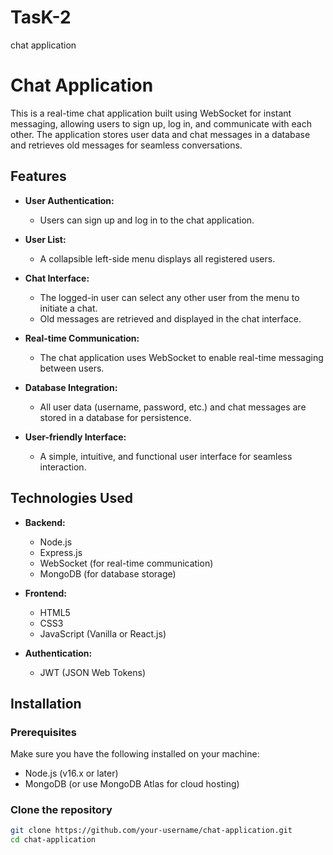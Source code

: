 # TasK-2
 chat application
 # Chat Application

This is a real-time chat application built using WebSocket for instant messaging, allowing users to sign up, log in, and communicate with each other. The application stores user data and chat messages in a database and retrieves old messages for seamless conversations.

## Features

- **User Authentication:**
  - Users can sign up and log in to the chat application.
  
- **User List:**
  - A collapsible left-side menu displays all registered users.

- **Chat Interface:**
  - The logged-in user can select any other user from the menu to initiate a chat.
  - Old messages are retrieved and displayed in the chat interface.
  
- **Real-time Communication:**
  - The chat application uses WebSocket to enable real-time messaging between users.
  
- **Database Integration:**
  - All user data (username, password, etc.) and chat messages are stored in a database for persistence.

- **User-friendly Interface:**
  - A simple, intuitive, and functional user interface for seamless interaction.

## Technologies Used

- **Backend:**
  - Node.js
  - Express.js
  - WebSocket (for real-time communication)
  - MongoDB (for database storage)

- **Frontend:**
  - HTML5
  - CSS3
  - JavaScript (Vanilla or React.js)
  
- **Authentication:**
  - JWT (JSON Web Tokens)

## Installation

### Prerequisites

Make sure you have the following installed on your machine:

- Node.js (v16.x or later)
- MongoDB (or use MongoDB Atlas for cloud hosting)

### Clone the repository

```bash
git clone https://github.com/your-username/chat-application.git
cd chat-application

